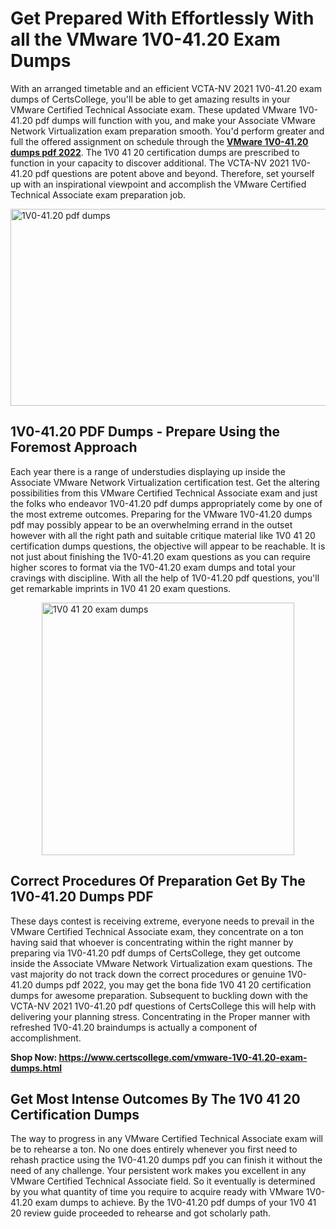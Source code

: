 <h1><strong>Get Prepared With Effortlessly With all the VMware 1V0-41.20 Exam Dumps&nbsp;</strong></h1>
<p><span style="font-weight: 400;">With an arranged timetable and an efficient VCTA-NV 2021 1V0-41.20 exam dumps of CertsCollege, you'll be able to get amazing results in your VMware Certified Technical Associate exam. These updated VMware 1V0-41.20 pdf dumps will function with you, and make your  Associate VMware Network Virtualization exam preparation smooth. You'd perform greater and full the offered assignment on schedule through the <strong><a href="https://www.certscollege.com/vmware-1V0-41.20-exam-dumps.html">VMware 1V0-41.20 dumps pdf 2022</a></strong>. The 1V0 41 20 certification dumps are prescribed to function in your capacity to discover additional. The VCTA-NV 2021 1V0-41.20 pdf questions are potent above and beyond. Therefore, set yourself up with an inspirational viewpoint and accomplish the VMware Certified Technical Associate exam preparation job.&nbsp;</span></p>
<p><span style="font-weight: 400;"><img style="display: block; margin-left: auto; margin-right: auto;" src="https://i.ibb.co/CPDK3ps/Yellow-and-Blue-Initiative-Blog-Banner.png" alt="1V0-41.20 pdf dumps" width="559" height="315" /></span></p>
<h2><strong>1V0-41.20 PDF Dumps - Prepare Using the Foremost Approach</strong></h2>
<p><span style="font-weight: 400;">Each year there is a range of understudies displaying up inside the  Associate VMware Network Virtualization certification test. Get the altering possibilities from this VMware Certified Technical Associate exam and just the folks who endeavor 1V0-41.20 pdf dumps appropriately come by one of the most extreme outcomes. Preparing for the VMware 1V0-41.20 dumps pdf may possibly appear to be an overwhelming errand in the outset however with all the right path and suitable critique material like 1V0 41 20 certification dumps questions, the objective will appear to be reachable. It is not just about finishing the 1V0-41.20 exam questions as you can require higher scores to format via the 1V0-41.20 exam dumps and total your cravings with discipline. With all the help of 1V0-41.20 pdf questions, you'll get remarkable imprints in 1V0 41 20 exam questions.</span></p>
<p><span style="font-weight: 400;"><a href="https://tinyurl.com/32x6afdx"><img style="display: block; margin-left: auto; margin-right: auto;" src="https://i.ibb.co/9tMrhdY/Teacher-Appreciation-Invitation.png" alt="1V0 41 20 exam dumps " width="404" height="404" /></a></span></p>
<h2><strong>Correct Procedures Of Preparation Get By The 1V0-41.20 Dumps PDF</strong></h2>
<p><span style="font-weight: 400;">These days contest is receiving extreme, everyone needs to prevail in the VMware Certified Technical Associate exam, they concentrate on a ton having said that whoever is concentrating within the right manner by preparing via 1V0-41.20 pdf dumps of CertsCollege, they get outcome inside the  Associate VMware Network Virtualization exam questions. The vast majority do not track down the correct procedures or genuine 1V0-41.20 dumps pdf 2022, you may get the bona fide 1V0 41 20 certification dumps for awesome preparation. Subsequent to buckling down with the VCTA-NV 2021 1V0-41.20 pdf questions of CertsCollege this will help with delivering your planning stress. Concentrating in the Proper manner with refreshed 1V0-41.20 braindumps is actually a component of accomplishment.</span></p>
<p><span style="font-weight: 400;"><strong>Shop Now: <a href="https://www.certscollege.com/vmware-1V0-41.20-exam-dumps.html">https://www.certscollege.com/vmware-1V0-41.20-exam-dumps.html</a></strong></span></p>
<h2><strong>Get Most Intense Outcomes By The 1V0 41 20 Certification Dumps</strong></h2>
<p><span style="font-weight: 400;">The way to progress in any VMware Certified Technical Associate exam will be to rehearse a ton. No one does entirely whenever you first need to rehash practice using the 1V0-41.20 dumps pdf you can finish it without the need of any challenge. Your persistent work makes you excellent in any VMware Certified Technical Associate field. So it eventually is determined by you what quantity of time you require to acquire ready with VMware 1V0-41.20 exam dumps to achieve. By the 1V0-41.20 pdf dumps of your 1V0 41 20 review guide proceeded to rehearse and got scholarly path.</span></p>
